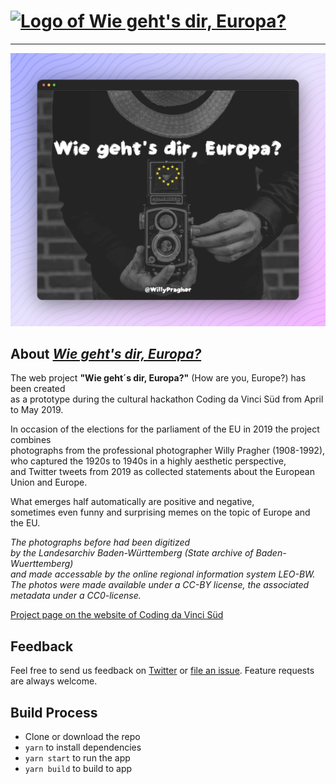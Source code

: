 # [![Logo of _Wie geht's dir, Europa?_](public/logo-192.png)](https://gerdesque.github.io/wiegehtsdireuropa/)
---

![Screenshot of _Wie geht's dir, Europa?_](wiegehtsdireuropa.png)

## About [_Wie geht's dir, Europa?_](https://gerdesque.github.io/wiegehtsdireuropa/)

The web project **"Wie geht´s dir, Europa?"** (How are you, Europe?) has been created  
as a prototype during the cultural hackathon Coding da Vinci Süd from April to May 2019. 

In occasion of the elections for the parliament of the EU in 2019 the project combines  
photographs from the professional photographer Willy Pragher (1908-1992),  
who captured the 1920s to 1940s in a highly aesthetic perspective,  
and Twitter tweets from 2019 as collected statements about the European Union and Europe.  

What emerges half automatically are positive and negative,  
sometimes even funny and surprising memes on the topic of Europe and the EU.

_The photographs before had been digitized  
by the Landesarchiv Baden-Württemberg (State archive of Baden-Wuerttemberg)  
and made accessable by the online regional information system LEO-BW.  
The photos were made available under a CC-BY license, the associated metadata under a CC0-license._  

[Project page on the website of Coding da Vinci Süd](https://codingdavinci.de/de/projects/2019_sued/wie_gehts_dir_europa.html)

## Feedback

Feel free to send us feedback on [Twitter](https://twitter.com/digiwako) or [file an issue](https://github.com/gerdesque/wiegehtsdireuropa/issues/new). Feature requests are always welcome.

## Build Process

- Clone or download the repo
- `yarn` to install dependencies
- `yarn start` to run the app
- `yarn build` to build to app
